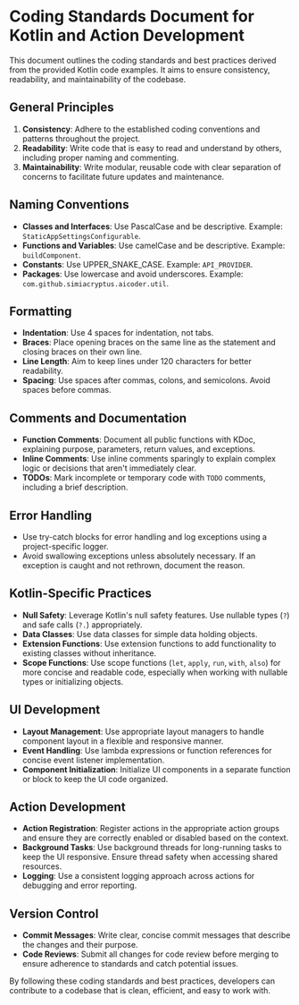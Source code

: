 # Coding Standards Document for Kotlin and Action Development

This document outlines the coding standards and best practices derived from the provided Kotlin code examples. It aims
to ensure consistency, readability, and maintainability of the codebase.

## General Principles

1. **Consistency**: Adhere to the established coding conventions and patterns throughout the project.
2. **Readability**: Write code that is easy to read and understand by others, including proper naming and commenting.
3. **Maintainability**: Write modular, reusable code with clear separation of concerns to facilitate future updates and
   maintenance.

## Naming Conventions

- **Classes and Interfaces**: Use PascalCase and be descriptive. Example: `StaticAppSettingsConfigurable`.
- **Functions and Variables**: Use camelCase and be descriptive. Example: `buildComponent`.
- **Constants**: Use UPPER_SNAKE_CASE. Example: `API_PROVIDER`.
- **Packages**: Use lowercase and avoid underscores. Example: `com.github.simiacryptus.aicoder.util`.

## Formatting

- **Indentation**: Use 4 spaces for indentation, not tabs.
- **Braces**: Place opening braces on the same line as the statement and closing braces on their own line.
- **Line Length**: Aim to keep lines under 120 characters for better readability.
- **Spacing**: Use spaces after commas, colons, and semicolons. Avoid spaces before commas.

## Comments and Documentation

- **Function Comments**: Document all public functions with KDoc, explaining purpose, parameters, return values, and
  exceptions.
- **Inline Comments**: Use inline comments sparingly to explain complex logic or decisions that aren't immediately
  clear.
- **TODOs**: Mark incomplete or temporary code with `TODO` comments, including a brief description.

## Error Handling

- Use try-catch blocks for error handling and log exceptions using a project-specific logger.
- Avoid swallowing exceptions unless absolutely necessary. If an exception is caught and not rethrown, document the
  reason.

## Kotlin-Specific Practices

- **Null Safety**: Leverage Kotlin's null safety features. Use nullable types (`?`) and safe calls (`?.`) appropriately.
- **Data Classes**: Use data classes for simple data holding objects.
- **Extension Functions**: Use extension functions to add functionality to existing classes without inheritance.
- **Scope Functions**: Use scope functions (`let`, `apply`, `run`, `with`, `also`) for more concise and readable code,
  especially when working with nullable types or initializing objects.

## UI Development

- **Layout Management**: Use appropriate layout managers to handle component layout in a flexible and responsive manner.
- **Event Handling**: Use lambda expressions or function references for concise event listener implementation.
- **Component Initialization**: Initialize UI components in a separate function or block to keep the UI code organized.

## Action Development

- **Action Registration**: Register actions in the appropriate action groups and ensure they are correctly enabled or
  disabled based on the context.
- **Background Tasks**: Use background threads for long-running tasks to keep the UI responsive. Ensure thread safety
  when accessing shared resources.
- **Logging**: Use a consistent logging approach across actions for debugging and error reporting.

## Version Control

- **Commit Messages**: Write clear, concise commit messages that describe the changes and their purpose.
- **Code Reviews**: Submit all changes for code review before merging to ensure adherence to standards and catch
  potential issues.

By following these coding standards and best practices, developers can contribute to a codebase that is clean,
efficient, and easy to work with.